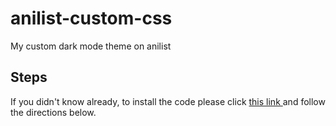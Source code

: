 # anilist-custom-css
My custom dark mode theme on anilist

## Steps
If you didn't know already, to install the code please click <a href="https://github.com/Kurisu-chan/anilist-css"> this link </a> and follow the directions below.
